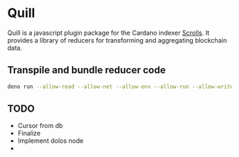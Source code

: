 # Quill

Quill is a javascript plugin package for the Cardano indexer [Scrolls](https://github.com/txpipe/scrolls). It provides a library of reducers for transforming and aggregating blockchain data.

## Transpile and bundle reducer code

```bash
deno run --allow-read --allow-net --allow-env --allow-run --allow-write  build.ts
```

## TODO
- Cursor from db
- Finalize
- Implement dolos node
- 